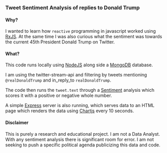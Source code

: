 ### Tweet Sentiment Analysis of replies to Donald Trump

#### Why?
I wanted to learn how `reactive` programming in javascript worked using [RxJS](https://github.com/reactivex/rxjs). At the same time I was also curious what the sentiment was towards the current 45th President Donald Trump on Twitter.

#### What?
This code runs locally using [NodeJS](https://nodejs.org/) along side a [MongoDB](https://www.mongodb.com/) database.

I am using the twitter-stream-api and filtering by tweets mentioning `@realDonaldTrump` and in_reply_to `realDonaldTrump`.

The code then runs the `tweet.text` through a [Sentiment](https://github.com/thisandagain/sentiment) analysis which scores it with a positive or negative whole number.

A simple [Express](https://expressjs.com) server is also running, which serves data to an HTML page which renders the data using [Chartjs](http://www.chartjs.org/) every 10 seconds.

#### Disclaimer
This is purely a research and educational project. I am not a Data Analyst. With any sentiment analysis there is significant room for error. I am not seeking to push a specific political agenda publicizing this data and code.
